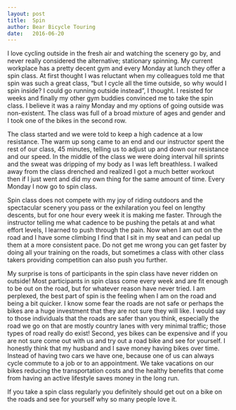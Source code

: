 ```yaml
---
layout: post
title:  Spin
author: Bear Bicycle Touring
date:   2016-06-20
---
```


I love cycling outside in the fresh air and watching the scenery go by, and never really considered the alternative; stationary spinning. My current workplace has a pretty decent gym and every Monday at lunch they offer a spin class. At first thought I was reluctant when my colleagues told me that spin was such a great class, “but I cycle all the time outside, so why would I spin inside? I could go running outside instead”, I thought.  I resisted for weeks and finally my other gym buddies convinced me to take the spin class. I believe it was a rainy Monday and my options of going outside was non-existent. The class was full of a broad mixture of ages and gender and I took one of the bikes in the second row.
 
The class started and we were told to keep a high cadence at a low resistance. The warm up song came to an end and our instructor spent the rest of our class, 45 minutes, telling us to adjust up and down our resistance and our speed. In the middle of the class we were doing interval hill sprints and the sweat was dripping of my body as I was left breathless. I walked away from the class drenched and realized I got a much better workout then if I just went and did my own thing for the same amount of time. Every Monday I now go to spin class.
 
Spin class does not compete with my joy of riding outdoors and the spectacular scenery you pass or the exhilaration you feel on lengthy descents, but for one hour every week it is making me faster. Through the instructor telling me what cadence to be pushing the petals at and what effort levels, I learned to push through the pain. Now when I am out on the road and I have some climbing I find that I sit in my seat and can pedal up them at a more consistent pace. Do not get me wrong you can get faster by doing all your training on the roads, but sometimes a class with other class takers providing competition can also push you further.
 
My surprise is tons of participants in the spin class have never ridden on outside! Most participants in spin class come every week and are fit enough to be out on the road, but for whatever reason have never tried. I am perplexed, the best part of spin is the feeling when I am on the road and being a bit quicker. I know some fear the roads are not safe or perhaps the bikes are a huge investment that they are not sure they will like. I would say to those individuals that the roads are safer than you think, especially the road we go on that are mostly country lanes with very minimal traffic; those types of road really do exist! Second, yes bikes can be expensive and if you are not sure come out with us and try out a road bike and see for yourself. I honestly think that my husband and I save money having bikes over time. Instead of having two cars we have one, because one of us can always cycle commute to a job or to an appointment. We take vacations on our bikes reducing the transportation costs and the healthy benefits that come from having an active lifestyle saves money in the long run.
 
If you take a spin class regularly you definitely should get out on a bike on the roads and see for yourself why so many people love it.
 
